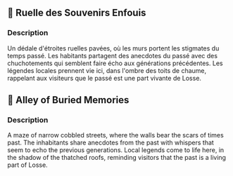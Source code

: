 ## 📍 Ruelle des Souvenirs Enfouis

### Description

Un dédale d'étroites ruelles pavées, où les murs portent les stigmates du temps passé. Les habitants partagent des anecdotes du passé avec des chuchotements qui semblent faire écho aux générations précédentes. Les légendes locales prennent vie ici, dans l'ombre des toits de chaume, rappelant aux visiteurs que le passé est une part vivante de Losse.

## 📍 Alley of Buried Memories

### Description

A maze of narrow cobbled streets, where the walls bear the scars of times past. The inhabitants share anecdotes from the past with whispers that seem to echo the previous generations. Local legends come to life here, in the shadow of the thatched roofs, reminding visitors that the past is a living part of Losse.
